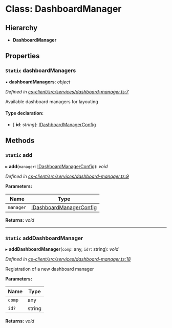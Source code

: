 # Class: DashboardManager

## Hierarchy

* **DashboardManager**

## Properties

### `Static` dashboardManagers

▪ **dashboardManagers**: *object*

*Defined in [cs-client/src/services/dashboard-manager.ts:7](https://github.com/TNOCS/csnext/blob/dad76c19/packages/cs-client/src/services/dashboard-manager.ts#L7)*

Available dashboard managers for layouting

#### Type declaration:

* \[ **id**: *string*\]: [IDashboardManagerConfig](../interfaces/_cs_core_src_dashboard_dashboard_manager_config_.idashboardmanagerconfig.md)

## Methods

### `Static` add

▸ **add**(`manager`: [IDashboardManagerConfig](../interfaces/_cs_core_src_dashboard_dashboard_manager_config_.idashboardmanagerconfig.md)): *void*

*Defined in [cs-client/src/services/dashboard-manager.ts:9](https://github.com/TNOCS/csnext/blob/dad76c19/packages/cs-client/src/services/dashboard-manager.ts#L9)*

**Parameters:**

Name | Type |
------ | ------ |
`manager` | [IDashboardManagerConfig](../interfaces/_cs_core_src_dashboard_dashboard_manager_config_.idashboardmanagerconfig.md) |

**Returns:** *void*

___

### `Static` addDashboardManager

▸ **addDashboardManager**(`comp`: any, `id?`: string): *void*

*Defined in [cs-client/src/services/dashboard-manager.ts:18](https://github.com/TNOCS/csnext/blob/dad76c19/packages/cs-client/src/services/dashboard-manager.ts#L18)*

Registration of a new dashboard manager

**Parameters:**

Name | Type |
------ | ------ |
`comp` | any |
`id?` | string |

**Returns:** *void*
